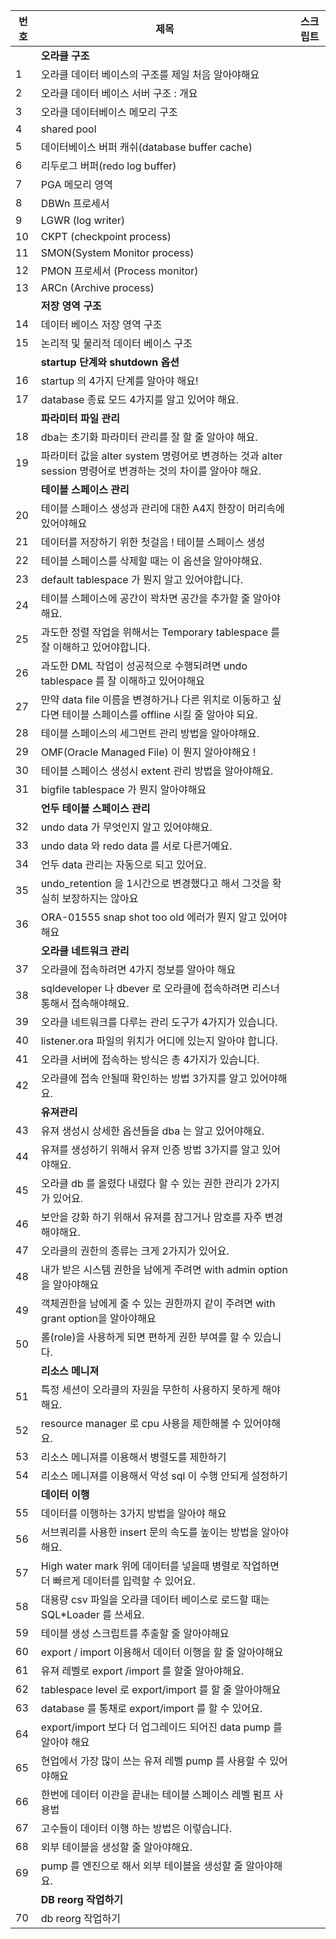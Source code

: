 | 번호   | 제목                                                          | 스크립트 |
|------|-------------------------------------------------------------|------------------|
|  |   **오라클 구조**                                                  |                  |
| 1    | 오라클 데이터 베이스의 구조를 제일 처음 알아야해요                        |                  |
| 2    | 오라클 데이터 베이스 서버 구조 : 개요                                  |                  |
| 3    | 오라클 데이터베이스 메모리 구조                                      |                  |
| 4    | shared pool                                                 |                  |
| 5    | 데이터베이스 버퍼 캐쉬(database buffer cache)                         |                  |
| 6    | 리두로그 버퍼(redo log buffer)                                     |                  |
| 7    | PGA 메모리 영역                                               |                  |
| 8    | DBWn 프로세서                                                |                  |
| 9    | LGWR (log writer)                                           |                  |
| 10   | CKPT (checkpoint process)                                    |                  |
| 11   | SMON(System Monitor process)                                 |                  |
| 12   | PMON 프로세서 (Process monitor)                              |                  |
| 13   | ARCn (Archive process)                                       |                  |
|   | **저장 영역 구조**                                                |                  |
| 14   | 데이터 베이스 저장 영역 구조                                          |                  |
| 15   | 논리적 및 물리적 데이터 베이스 구조                                      |                  |
|    | **startup 단계와 shutdown 옵션**                                |                  |
| 16   | startup 의 4가지 단계를 알아야 해요!                                   |                  |
| 17   | database 종료 모드 4가지를 알고 있어야 해요.                            |                  |
|    | **파라미터 파일 관리**                                            |                  |
| 18   | dba는 초기화 파라미터 관리를 잘 할 줄 알아야 해요.                        |                  |
| 19   | 파라미터 값을 alter system 명령어로 변경하는 것과 alter session 명령어로 변경하는 것의 차이를 알아야 해요. |                  |
|    | **테이블 스페이스 관리**                                          |                  |
| 20   | 테이블 스페이스 생성과 관리에 대한 A4지 한장이 머리속에 있어야해요            |                  |
| 21   | 데이터를 저장하기 위한 첫걸음 !  테이블 스페이스 생성                      |                  |
| 22   | 테이블 스페이스를 삭제할 때는 이 옵션을 알아야해요.                        |                  |
| 23   | default tablespace 가 뭔지 알고 있어야합니다.                       |                  |
| 24   | 테이블 스페이스에 공간이 꽉차면 공간을 추가할 줄 알아야해요.                  |                  |
| 25   | 과도한 정렬 작업을 위해서는 Temporary tablespace 를 잘 이해하고 있어야합니다. |                  |
| 26   | 과도한 DML 작업이 성공적으로 수행되려면 undo tablespace 를 잘 이해하고 있어야해요 |                  |
| 27   | 만약 data file 이름을 변경하거나 다른 위치로 이동하고 싶다면 테이블 스페이스를 offline 시킬 줄 알아야 되요. |                  |
| 28   | 테이블 스페이스의 세그먼트 관리 방법을 알아야해요.                        |                  |
| 29   | OMF(Oracle Managed File) 이 뭔지 알아야해요 !                        |                  |
| 30   | 테이블 스페이스 생성시 extent 관리 방법을 알아야해요.                      |                  |
| 31   | bigfile tablespace 가 뭔지 알아야해요                                 |                  |
|     | **언두 테이블 스페이스 관리**                                      |                  |
| 32   | undo data 가 무엇인지 알고 있어야해요.                                   |                  |
| 33   | undo data 와 redo data 를 서로 다른거예요.                                |                  |
| 34   | 언두 data 관리는 자동으로 되고 있어요.                                  |                  |
| 35   | undo_retention 을 1시간으로 변경했다고 해서 그것을 확실히 보장하지는 않아요 |                  |
| 36   | ORA-01555 snap shot too old 에러가 뭔지 알고 있어야 해요                 |                  |
|    | **오라클 네트워크 관리**                                           |                  |
| 37   | 오라클에 접속하려면 4가지 정보를 알아야 해요                           |                  |
| 38   | sqldeveloper 나 dbever 로 오라클에 접속하려면 리스너 통해서 접속해야해요.    |                  |
| 39   | 오라클 네트워크를 다루는 관리 도구가 4가지가 있습니다.                     |                  |
| 40   | listener.ora 파일의 위치가 어디에 있는지 알아야 합니다.                 |                  |
| 41   | 오라클 서버에 접속하는 방식은 총 4가지가 있습니다.                       |                  |
| 42   | 오라클에 접속 안될때 확인하는 방법 3가지를 알고 있어야해요.                  |                  |
|    | **유져관리**                                                      |                  |
| 43   | 유져 생성시 상세한 옵션들을 dba 는 알고 있어야해요.                         |                  |
| 44   | 유져를 생성하기 위해서 유져 인증 방법 3가지를 알고 있어야해요.                |                  |
| 45   | 오라클 db 를 올렸다 내렸다 할 수 있는 권한 관리가 2가지가 있어요.             |                  |
| 46   | 보안을 강화 하기 위해서 유져를 잠그거나 암호를 자주 변경해야해요.             |                  |
| 47   | 오라클의 권한의 종류는 크게 2가지가 있어요.                              |                  |
| 48   | 내가 받은 시스템 권한을 남에게 주려면 with admin option을 알아야해요         |                  |
| 49   | 객체권한을 남에게 줄 수 있는 권한까지 같이 주려면 with grant option을 알아야해요 |                  |
| 50   | 롤(role)을 사용하게 되면 편하게 권한 부여를 할 수 있습니다.                   |                  |
|  | **리소스 메니져**                                                 |                  |
| 51   | 특정 세션이 오라클의 자원을 무한히 사용하지 못하게 해야 해요.                 |                  |
| 52   | resource manager 로 cpu 사용을 제한해볼 수 있어야해요.                     |                  |
| 53   | 리소스 메니져를 이용해서 병렬도를 제한하기                               |                  |
| 54   | 리소스 메니져를 이용해서 악성 sql 이 수행 안되게 설정하기                    |                  |
|  | **데이터 이행**                                                   |                  |
| 55   | 데이터를 이행하는 3가지 방법을 알아야 해요                             |                  |
| 56   | 서브쿼리를 사용한 insert 문의 속도를 높이는 방법을 알아야해요.              |                  |
| 57   | High water mark 위에 데이터를 넣을때 병렬로 작업하면 더 빠르게 데이터를 입력할 수 있어요. |                  |
| 58   | 대용량 csv 파일을 오라클 데이터 베이스로 로드할 때는 SQL*Loader 를 쓰세요.    |                  |
| 59   | 테이블 생성 스크립트를 추출할 줄 알아야해요                           |                  |
| 60   | export / import 이용해서 데이터 이행을 할 줄 알아야해요                  |                  |
| 61   | 유져 레벨로 export /import 를 할줄 알아야해요.                          |                  |
| 62   | tablespace level 로 export/import 를 할 줄 알아야해요                   |                  |
| 63   | database 를 통채로 export/import 를 할 수 있어요.                      |                  |
| 64   | export/import 보다 더 업그레이드 되어진 data pump 를 알아야 해요          |                  |
| 65   | 현업에서 가장 많이 쓰는 유져 레벨 pump 를 사용할 수 있어야해요          |                  |
| 66   | 한번에 데이터 이관을 끝내는 테이블 스페이스 레벨 펌프 사용법            |                  |
| 67   | 고수들이 데이터 이행 하는 방법은 이렇습니다.                           |                  |
| 68   | 외부 테이블을 생성할 줄 알아야해요.                                 |                  |
| 69   | pump 를 엔진으로 해서 외부 테이블을 생성할 줄 알아야해요.                 |                  |
|  | **DB reorg 작업하기**                                             |                  |
| 70   | db reorg 작업하기             |                  |

